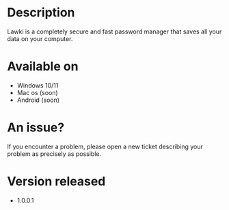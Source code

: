 # Description
Lawki is a completely secure and fast password manager that saves all your data on your computer.

# Available on
- Windows 10/11
- Mac os (soon)
- Android (soon)

# An issue?
If you encounter a problem, please open a new ticket describing your problem as precisely as possible.

# Version released
- 1.0.0.1
